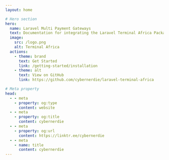 ```yaml
---
layout: home

# Hero section
hero:
  name: Laravel Multi Payment Gateways
  text: Documentation for integrating the Laravel Terminal Africa Package.
  image:
    src: /logo.png
    alt: Terminal Africa
  actions:
    - theme: brand
      text: Get Started
      link: /getting-started/installation
    - theme: alt
      text: View on GitHub
      link: https://github.com/cybernerdie/laravel-terminal-africa

# Meta property
head:
  - - meta
    - property: og:type
      content: website
  - - meta
    - property: og:title
      content: cybernerdie
  - - meta
    - property: og:url
      content: https://linktr.ee/cybernerdie
  - - meta
    - name: title
      content: cybernerdie
---
```

